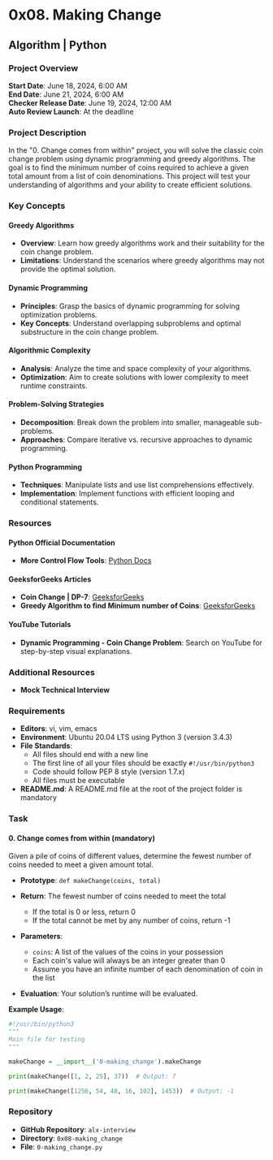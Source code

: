 # 0x08. Making Change

## Algorithm | Python

### Project Overview

**Start Date**: June 18, 2024, 6:00 AM  
**End Date**: June 21, 2024, 6:00 AM  
**Checker Release Date**: June 19, 2024, 12:00 AM  
**Auto Review Launch**: At the deadline  

### Project Description

In the "0. Change comes from within" project, you will solve the classic coin change problem using dynamic programming and greedy algorithms. The goal is to find the minimum number of coins required to achieve a given total amount from a list of coin denominations. This project will test your understanding of algorithms and your ability to create efficient solutions.

### Key Concepts

#### Greedy Algorithms
- **Overview**: Learn how greedy algorithms work and their suitability for the coin change problem.
- **Limitations**: Understand the scenarios where greedy algorithms may not provide the optimal solution.

#### Dynamic Programming
- **Principles**: Grasp the basics of dynamic programming for solving optimization problems.
- **Key Concepts**: Understand overlapping subproblems and optimal substructure in the coin change problem.

#### Algorithmic Complexity
- **Analysis**: Analyze the time and space complexity of your algorithms.
- **Optimization**: Aim to create solutions with lower complexity to meet runtime constraints.

#### Problem-Solving Strategies
- **Decomposition**: Break down the problem into smaller, manageable sub-problems.
- **Approaches**: Compare iterative vs. recursive approaches to dynamic programming.

#### Python Programming
- **Techniques**: Manipulate lists and use list comprehensions effectively.
- **Implementation**: Implement functions with efficient looping and conditional statements.

### Resources

#### Python Official Documentation
- **More Control Flow Tools**: [Python Docs](https://docs.python.org/3/tutorial/controlflow.html)

#### GeeksforGeeks Articles
- **Coin Change | DP-7**: [GeeksforGeeks](https://www.geeksforgeeks.org/coin-change-dp-7/)
- **Greedy Algorithm to find Minimum number of Coins**: [GeeksforGeeks](https://www.geeksforgeeks.org/greedy-algorithm-to-find-minimum-number-of-coins/)

#### YouTube Tutorials
- **Dynamic Programming - Coin Change Problem**: Search on YouTube for step-by-step visual explanations.

### Additional Resources
- **Mock Technical Interview**

### Requirements

- **Editors**: vi, vim, emacs
- **Environment**: Ubuntu 20.04 LTS using Python 3 (version 3.4.3)
- **File Standards**: 
  - All files should end with a new line
  - The first line of all your files should be exactly `#!/usr/bin/python3`
  - Code should follow PEP 8 style (version 1.7.x)
  - All files must be executable
- **README.md**: A README.md file at the root of the project folder is mandatory

### Task

#### 0. Change comes from within (mandatory)

Given a pile of coins of different values, determine the fewest number of coins needed to meet a given amount total.

- **Prototype**: `def makeChange(coins, total)`
- **Return**: The fewest number of coins needed to meet the total
  - If the total is 0 or less, return 0
  - If the total cannot be met by any number of coins, return -1
- **Parameters**:
  - `coins`: A list of the values of the coins in your possession
  - Each coin's value will always be an integer greater than 0
  - Assume you have an infinite number of each denomination of coin in the list

- **Evaluation**: Your solution’s runtime will be evaluated.

**Example Usage**:

```python
#!/usr/bin/python3
"""
Main file for testing
"""

makeChange = __import__('0-making_change').makeChange

print(makeChange([1, 2, 25], 37))  # Output: 7

print(makeChange([1256, 54, 48, 16, 102], 1453))  # Output: -1
```

### Repository

- **GitHub Repository**: `alx-interview`
- **Directory**: `0x08-making_change`
- **File**: `0-making_change.py`
